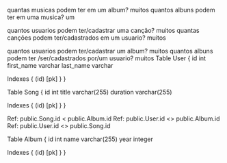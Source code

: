 quantas musicas podem ter em um album? muitos
quantos albuns podem ter em uma musica? um

quantos usuarios podem ter/cadastrar uma canção? muitos
quantas canções podem ter/cadastrados em um usuario? muitos

quantos usuarios podem ter/cadastrar um album? muitos 
quantos albuns podem ter /ser/cadastrados por/um usuario? muitos
Table User {
  id int
  first_name varchar
  last_name varchar
  
  Indexes {
    (id) [pk]
  }
}

Table Song {
  id int
  title varchar(255)
  duration varchar(255)
  
  Indexes {
    (id) [pk]
  }
}

Ref: public.Song.id < public.Album.id
Ref: public.User.id <> public.Album.id
Ref: public.User.id <> public.Song.id

Table Album {
  id int
  name varchar(255)
  year integer
  
   Indexes {
    (id) [pk]
  }
}
